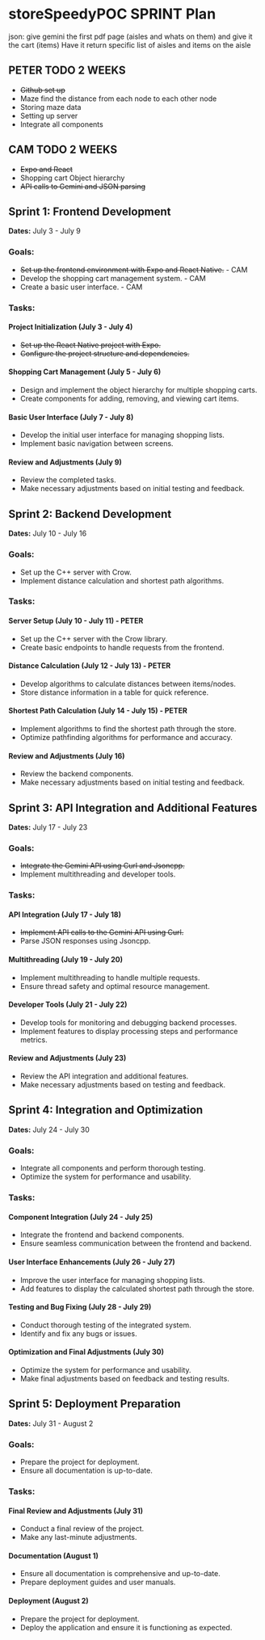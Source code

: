 # storeSpeedyPOC SPRINT Plan

json:
give gemini the first pdf page (aisles and whats on them) and give it the cart (items)
Have it return specific list of aisles and items on the aisle

## PETER TODO 2 WEEKS
- ~~Github set up~~
- Maze find the distance from each node to each other node
- Storing maze data
- Setting up server
- Integrate all components

## CAM TODO 2 WEEKS
- ~~Expo and React~~
- Shopping cart Object hierarchy
- ~~API calls to Gemini and JSON parsing~~

## Sprint 1: Frontend Development
**Dates:** July 3 - July 9

### Goals:
- ~~Set up the frontend environment with Expo and React Native.~~ - CAM
- Develop the shopping cart management system. - CAM
- Create a basic user interface. - CAM

### Tasks:
#### Project Initialization (July 3 - July 4)
- ~~Set up the React Native project with Expo.~~
- ~~Configure the project structure and dependencies.~~

#### Shopping Cart Management (July 5 - July 6)
- Design and implement the object hierarchy for multiple shopping carts.
- Create components for adding, removing, and viewing cart items.

#### Basic User Interface (July 7 - July 8)
- Develop the initial user interface for managing shopping lists.
- Implement basic navigation between screens.

#### Review and Adjustments (July 9)
- Review the completed tasks.
- Make necessary adjustments based on initial testing and feedback.

## Sprint 2: Backend Development
**Dates:** July 10 - July 16

### Goals:
- Set up the C++ server with Crow.
- Implement distance calculation and shortest path algorithms.

### Tasks:
#### Server Setup (July 10 - July 11) - PETER
- Set up the C++ server with the Crow library.
- Create basic endpoints to handle requests from the frontend.

#### Distance Calculation (July 12 - July 13) - PETER
- Develop algorithms to calculate distances between items/nodes.
- Store distance information in a table for quick reference.

#### Shortest Path Calculation (July 14 - July 15) - PETER
- Implement algorithms to find the shortest path through the store.
- Optimize pathfinding algorithms for performance and accuracy.

#### Review and Adjustments (July 16)
- Review the backend components.
- Make necessary adjustments based on initial testing and feedback.

## Sprint 3: API Integration and Additional Features
**Dates:** July 17 - July 23

### Goals:
- ~~Integrate the Gemini API using Curl and Jsoncpp.~~
- Implement multithreading and developer tools.

### Tasks:
#### API Integration (July 17 - July 18)
- ~~Implement API calls to the Gemini API using Curl.~~
- Parse JSON responses using Jsoncpp.

#### Multithreading (July 19 - July 20)
- Implement multithreading to handle multiple requests.
- Ensure thread safety and optimal resource management.

#### Developer Tools (July 21 - July 22)
- Develop tools for monitoring and debugging backend processes.
- Implement features to display processing steps and performance metrics.

#### Review and Adjustments (July 23)
- Review the API integration and additional features.
- Make necessary adjustments based on testing and feedback.

## Sprint 4: Integration and Optimization
**Dates:** July 24 - July 30

### Goals:
- Integrate all components and perform thorough testing.
- Optimize the system for performance and usability.

### Tasks:
#### Component Integration (July 24 - July 25)
- Integrate the frontend and backend components.
- Ensure seamless communication between the frontend and backend.

#### User Interface Enhancements (July 26 - July 27)
- Improve the user interface for managing shopping lists.
- Add features to display the calculated shortest path through the store.

#### Testing and Bug Fixing (July 28 - July 29)
- Conduct thorough testing of the integrated system.
- Identify and fix any bugs or issues.

#### Optimization and Final Adjustments (July 30)
- Optimize the system for performance and usability.
- Make final adjustments based on feedback and testing results.

## Sprint 5: Deployment Preparation
**Dates:** July 31 - August 2

### Goals:
- Prepare the project for deployment.
- Ensure all documentation is up-to-date.

### Tasks:
#### Final Review and Adjustments (July 31)
- Conduct a final review of the project.
- Make any last-minute adjustments.

#### Documentation (August 1)
- Ensure all documentation is comprehensive and up-to-date.
- Prepare deployment guides and user manuals.

#### Deployment (August 2)
- Prepare the project for deployment.
- Deploy the application and ensure it is functioning as expected.
